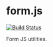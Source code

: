 form.js
=======

[![Build Status](http://api.travis-ci.org/Elao/form.js.png)](http://travis-ci.org/Elao/form.js)

Form JS utilities.

